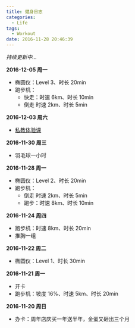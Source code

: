 ```yaml
---
title: 健身日志
categories:
  - Life
tags:
  - Workout
date: 2016-11-28 20:46:39
---
```


*持续更新中...*	

**2016-12-05 周一**

* 椭圆仪：Level 3、时长 20min
*  跑步机：
	* 快走：时速 6km、时长 10min
	* 倒走 时速 2km、时长 5min


**2016-12-03 周六**

* [私教体验课](https://hertzwang.github.io/WorkoutLesson00.html)

<!-- more -->

**2016-11-30 周三**

* 羽毛球一小时

**2016-11-28 周一**

* 椭圆仪：Level 2、时长 20min
* 跑步机：
	* 倒走 时速 2km、时长 5min
	* 跑步：时速 8km、时长 10min

**2016-11-24 周四**

* 跑步机：时速 8km、时长 20min
* 推胸一组

**2016-11-22 周二**

* 椭圆仪：Level 1、时长 30min 

**2016-11-21 周一**

* 开卡
* 跑步机：坡度 16%、时速 5km、时长 20min

**2016-11-20 周日**

* 办卡：周年店庆买一年送半年，金蛋又砸出三个月


